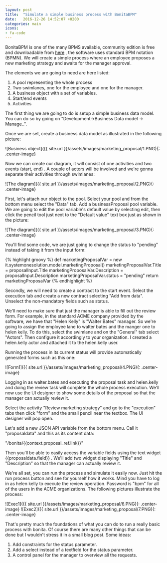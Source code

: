 ```yaml
---
layout: post
title:  "Simulate a simple business process with BonitaBPM"
date:   2016-12-26 14:52:07 +0200
categories: main
icons: 
- fa-code
---
```

BonitaBPM is one of the many BPMS available, community edition is free and downloadable from [here][bonitasoft] , the software uses standard BPM notation (BPMN).
We will create a simple process where an employee proposes a new marketing strategy and awaits for the manager approval.

The elements we are going to need are here listed:
1. A pool representing the whole process
2. Two swimlanes, one for the employee and one for the manager.
3. A business object with a set of variables.
3. Start/end events
4. Activities

The first thing we are going to do is setup a simple business data model. You can do so by going on "Development->Business Data model -> Manage..".

Once we are set, create a business data model as illustrated in the following picture:

![Business object]({{ site.url }}/assets/images/marketing_proposal/1.PNG){: .center-image}

Now we can create our diagram, it will consist of one activities and two events (start, end) . A couple of actors will be involved and we're gonna separate their activities through swimlanes:


![The diagram]({{ site.url }}/assets/images/marketing_proposal/2.PNG){: .center-image}

First, let's attach our object to the pool. Select your pool and from the bottom menu select the "Data" tab. Add a businessProposal pool variable. We are going to edit the pool variable's default value by selecting edit, then click the pencil tool just next to the "Default value" text box just as shown in the picture:

![The diagram]({{ site.url }}/assets/images/marketing_proposal/3.PNG){: .center-image}

You'll find some code, we are just going to change the status to "pending" instead of taking it from the input form:

{% highlight groovy %}
def marketingProposalVar = new it.systemonesolution.model.marketingProposal()
marketingProposalVar.Title = proposalInput.Title
marketingProposalVar.Description = proposalInput.Description
marketingProposalVar.status = "pending"
return marketingProposalVar
{% endhighlight %}

Secondly, we will need to create a contract to the start event. Select the execution tab and create a new contract selecting "Add from data". Unselect the non-mandatory fields such as status.

We'll need to make sure that just the manager is able to fill out the review form. For example, in the standard ACME company provided by the software, we have that "Helen Kelly" is "Walter Bates" manager. So we're going to assign the employee lane to walter bates and the manger one to helen kelly.
To do this, select the swimlane and on the "General" tab select "Actors". Then configure it accordingly to your organization. I created a helen.kelly actor and attached it to the helen.kelly user.

Running the process in its current status will provide automatically generated forms such as this one:

![Form1]({{ site.url }}/assets/images/marketing_proposal/4.PNG){: .center-image}

Logging in as walter.bates and executing the proposal task and helen.kelly and doing the review task will complete the whole process execution.
We'll now use the UI designer to show some details of the proposal so that the manager can actually review it.

Select the activity "Review marketing strategy" and go to the "execution" tabs then click "form" and the small pencil near the textbox. The UI designer will pop open.

Let's add a new JSON API variable from the bottom menu. Call it "proposaldata" and this as its content data: 

"/bonita/{{context.proposal_ref.link}}"

Then you'll be able to easily access the variable fields using the text widget {{proposaldata.field}} . We'll add two widget displaying "Title" and "Description" so that the manager can actually review it. 

We're all set, you can run the process and simulate it easily now. Just hit the run process button and see for yourself how it works. Mind you have to log in as helen kelly to execute the review operation. Password is "bpm" for all of the users in the ACME organizations. The following pictures illustrate the process:

![Exec1]({{ site.url }}/assets/images/marketing_proposal/6.PNG){: .center-image}
![Exec2]({{ site.url }}/assets/images/marketing_proposal/7.PNG){: .center-image}

That's pretty much the foundations of what you can do to run a really basic process with bonita. Of course there are many other things that can be done but I wouldn't stress it in a small blog post.
Some ideas:

1. Add constraints for the status parameter.
2. Add a select instead of a textfield for the status parameter.
3. A control panel for the manager to overview all the requests.

[bonitasoft]: http://www.bonitasoft.com/